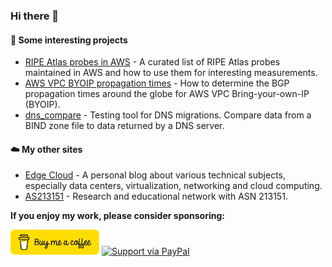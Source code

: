 ### Hi there 👋

#### 🔭 Some interesting projects

* [RIPE Atlas probes in AWS](https://github.com/chriselsen/RIPE-Atlas-in-AWS) - A curated list of RIPE Atlas probes maintained in AWS and how to use them for interesting measurements.
* [AWS VPC BYOIP propagation times](https://github.com/chriselsen/AWS-BYOIP-Propagation) - How to determine the BGP propagation times around the globe for AWS VPC Bring-your-own-IP (BYOIP).
* [dns_compare](https://github.com/chriselsen/dns_compare) - Testing tool for DNS migrations. Compare data from a BIND zone file to data returned by a DNS server.


#### ☁️ My other sites

* [Edge Cloud](https://www.edge-cloud.net/) - A personal blog about various technical subjects, especially data centers, virtualization, networking and cloud computing.
* [AS213151](https://as213151.net/) - Research and educational network with ASN 213151.

**If you enjoy my work, please consider sponsoring:**

[![Buy Me A Coffee](https://github.com/chriselsen/chriselsen/blob/66c14d7ac5b6dd09d833c94d7ace9f55e00ab71d/buymeacoffee.png)](https://www.buymeacoffee.com/chriselsen)
[![Support via PayPal](https://cdn.jsdelivr.net/gh/twolfson/paypal-github-button@1.0.0/dist/button.svg)](https://www.paypal.me/christianelsen)
